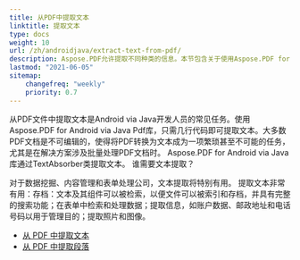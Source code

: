 ```yaml
---
title: 从PDF中提取文本
linktitle: 提取文本
type: docs
weight: 10
url: /zh/androidjava/extract-text-from-pdf/
description: Aspose.PDF允许提取不同种类的信息。本节包含关于使用Aspose.PDF for Android via Java从PDF文档中提取文本的文章。
lastmod: "2021-06-05"
sitemap:
    changefreq: "weekly"
    priority: 0.7
---
```


从PDF文件中提取文本是Android via Java开发人员的常见任务。使用Aspose.PDF for Android via Java Pdf库，只需几行代码即可提取文本。大多数PDF文档是不可编辑的，使得将PDF转换为文本成为一项繁琐甚至不可能的任务，尤其是在解决方案涉及批量处理PDF文档时。
Aspose.PDF for Android via Java库通过TextAbsorber类提取文本。
谁需要文本提取？

对于数据挖掘、内容管理和表单处理公司，文本提取将特别有用。
 提取文本非常有用：存档：文本及其组件可以被检索，以便文件可以被索引和存档，并具有完整的搜索功能；在表单中检索和处理数据；提取信息，如账户数据、邮政地址和电话号码以用于管理目的；提取照片和图像。

- [从 PDF 中提取文本](/pdf/zh/androidjava/extract-text-from-all-pdf/)
- [从 PDF 中提取段落](/pdf/zh/androidjava/extract-paragraph-from-pdf/)